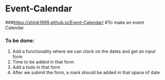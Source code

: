 # Event-Calendar
###https://shlok1999.github.io/Event-Calendar/
#To make an event Calendar
### To be done: 
1. Add a functionality where we can clock on the dates and get an input form
2. Time to be added in that form
3. Add a todo in that form
4. After we submit the form, a mark should be added in that space of date
